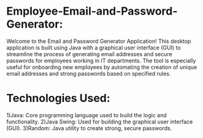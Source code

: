 # Employee-Email-and-Password-Generator:
Welcome to the Email and Password Generator Application! This desktop application is built using Java with a graphical user interface (GUI) to streamline the process of generating email addresses and secure passwords for employees working in IT departments. The tool is especially useful for onboarding new employees by automating the creation of unique email addresses and strong passwords based on specified rules.

# Technologies Used:
1)Java: Core programming language used to build the logic and functionality.
2)Java Swing: Used for building the graphical user interface (GUI).
3)Random: Java utility to create strong, secure passwords.
